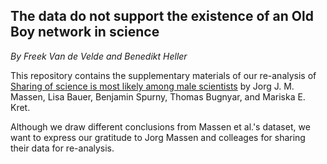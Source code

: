## The data do not support the existence of an Old Boy network in science

*By Freek Van de Velde and Benedikt Heller*

This repository contains the supplementary materials of our re-analysis of [Sharing of science is most likely among male scientists](https://www.nature.com/articles/s41598-017-13491-0) by Jorg J. M. Massen, Lisa Bauer, Benjamin Spurny, Thomas Bugnyar, and Mariska E. Kret.

Although we draw different conclusions from Massen et al.'s dataset, we want to express our gratitude to Jorg Massen and colleages for sharing their data for re-analysis.
